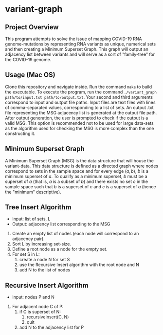 # variant-graph

## Project Overview
This program attempts to solve the issue of mapping COVID-19 RNA genome-mutations by representing RNA variants as unique, numerical sets and then creating a Minimum Superset Graph. This graph will output an adjacency list between variants and will serve as a sort of "family-tree" for the COVID-19 genome.

## Usage (Mac OS)
Clone this repository and navigate inside. Run the command `make` to build the executable. To execute the program, run the command `./variant_graph path/to/input.txt path/to/output.txt`. Your second and third arguments correspond to input and output file paths. Input files are text files with lines of comma-separated values, corresponding to a list of sets. An output .txt file representing the MSG adjacency list is generated at the output file path. After output generation, the user is prompted to check if the output is a valid MSG. This option is recommended not to be used for large data-sets as the algorithm used for checking the MSG is more complex than the one constructing it. 

## Minimum Superset Graph
A Minimum Superset Graph (MSG) is the data structure that will house the variant-data. This data structure is defined as a directed graph where nodes correspond to sets in the sample space and for every edge $(a,b)$, $b$ is a minimum superset of $a$. To qualify as a minimum superset, $b$ must be a superset of $a$ (that is, $a$ is a subset of $b$) and there exists no set $c$ in the sample space such that $b$ is a superset of $c$ and $c$ is a superset of $a$ (hence the "minimum" descriptive). 

## Tree Insert Algorithm
* Input: list of sets, L
* Output: adjacency list corresponding to the MSG

1. Create an empty list of nodes (each node will correspond to an adjacency pair).
2. Sort L by increasing set-size.
3. Define a root node as a node for the empty set.
4. For set S in L:
    1. create a node N for set S
    2. use the Recursive Insert algorithm with the root node and N
    3. add N to the list of nodes

## Recursive Insert Algorithm
* Input: nodes P and N

1. For adjacent node C of P:
    1. if C is superset of N:
        1. recursiveInsert(C, N)
        2. quit
    2. add N to the adjacency list for P
    
